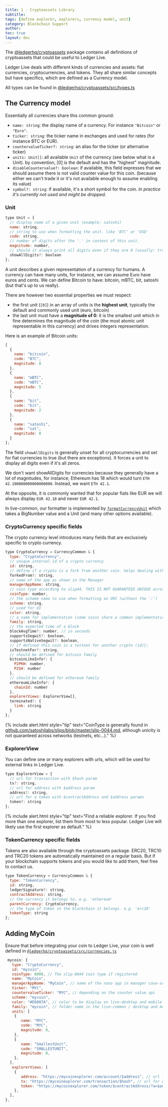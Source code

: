 ```yaml
---
title: 1 - Cryptoassets Library
subtitle:
tags: [define explorer, explorers, currency model, unit]
category: Blockchain Support
author:
toc: true
layout: doc
---
```


The [@ledgerhq/cryptoassets](https://github.com/LedgerHQ/ledgerjs/tree/master/packages/cryptoassets) package contains all definitions of cryptoassets that could be useful to Ledger Live.

Ledger Live deals with different kinds of currencies and assets: fiat currencies, cryptocurrencies, and tokens.
They all share similar concepts but have specifics, which are defined as a Currency model.

All types can be found in [@ledgerhq/cryptoassets/src/types.ts](https://github.com/LedgerHQ/ledgerjs/tree/master/packages/cryptoassets/src/types.ts)

## The Currency model

Essentially all currencies share this common ground:

- `name: string`: the display name of a currency. For instance `"Bitcoin"` or `"Euro"`.
- `ticker: string`: the ticker name in exchanges and used for rates (for instance BTC or EUR).
- `countervalueTicker?: string`: an alias for the ticker (or alternative ticker)
- `units: Unit[]`: all available `Unit` of the currency (see below what is a Unit). by convention, [0] is the default and has the "highest" magnitude.
- `disableCountervalue?: boolean`: if available, this field expresses that we should assume there is not valid counter value for this coin. (because either we can't trade it or it's not available enough to assume enabling its value)
- `symbol?: string`: if available, it's a short symbol for the coin. <i>In practice it's currently not used and might be dropped.</i>


### Unit

```js
type Unit = {
  // display name of a given unit (example: satoshi)
  name: string,
  // string to use when formatting the unit. like 'BTC' or 'USD'
  code: string,
  // number of digits after the '.' in context of this unit.
  magnitude: number,
  // should it always print all digits even if they are 0 (usually: true for fiats, false for cryptos)
  showAllDigits?: boolean
};
```

A unit describes a given representation of a currency for humans. A currency can have many units, for instance, we can assume Euro have euros and cents. We can define Bitcoin to have: bitcoin, mBTC, bit, satoshi (but that's up to us really).

There are however two essential properties we must respect:

- the first unit (`[0]`) in an array of units is the **highest unit**, typically the default and commonly used unit (euro, bitcoin)
- the last unit must have a **magnitude of 0**: it is the smallest unit which in fine determines the magnitude of the coin (the most atomic unit representable in this currency) and drives integers representation.

Here is an example of Bitcoin units:

```js
[
  {
    name: "bitcoin",
    code: "BTC",
    magnitude: 8
  },
  {
    name: "mBTC",
    code: "mBTC",
    magnitude: 5
  },
  {
    name: "bit",
    code: "bit",
    magnitude: 2
  },
  {
    name: "satoshi",
    code: "sat",
    magnitude: 0
  }
];
```

The field `showAllDigits` is generally unset for all cryptocurrencies and set for fiat currencies to true (but there are exceptions). It forces a unit to display all digits even if it's all zeros.

We don't want showAllDigits for currencies because they generally have a lot of magnitudes, for instance, Ethereum has 18 which would turn `ETH 42.100000000000000000`. Instead, we want `ETH 42.1`.

At the opposite, it is commonly wanted that for popular fiats like EUR we will always display `EUR 42.10` and never `EUR 42.1`.

In live-common, our formatter is implemented by [`formatCurrencyUnit`](https://github.com/LedgerHQ/ledger-live/tree/develop/libs/ledger-live-common/src/currencies/formatCurrencyUnit.js) which takes a BigNumber value and a Unit (and many other options available).

### CryptoCurrency specific fields

The crypto currency level introduces many fields that are exclusively specific to crypto currency.

```js
type CryptoCurrency = CurrencyCommon & {
  type: "CryptoCurrency",
  // unique internal id of a crypto currency
  id: string,
  // define if a crypto is a fork from another coin. helps dealing with split/unsplit
  forkedFrom?: string,
  // name of the app as shown in the Manager
  managerAppName: string,
  // coin type according to slip44. THIS IS NOT GUARANTEED UNIQUE across currencies (e.g testnets,..)
  coinType: number,
  // the scheme name to use when formatting an URI (without the ':')
  scheme: string,
  // used for UI
  color: string,
  // a name for implementation (some coins share a common implementation like bitcoin or ethereum) - corresponds to live-common family folder name
  family: string,
  // the expected time of a block
  blockAvgTime?: number, // in seconds
  supportsSegwit?: boolean,
  supportsNativeSegwit?: boolean,
  // if defined this coin is a testnet for another crypto (id)};
  isTestnetFor?: string,
  // should be defined for bitcoin family
  bitcoinLikeInfo?: {
    P2PKH: number,
    P2SH: number
  },
  // should be defined for ethereum family
  ethereumLikeInfo?: {
    chainId: number
  },
  explorerViews: ExplorerView[],
  terminated?: {
    link: string
  }
};
```
<!--  -->
{% include alert.html style="tip" text="CoinType is generally found in <a href='https://github.com/satoshilabs/slips/blob/master/slip-0044.md'>github.com/satoshilabs/slips/blob/master/slip-0044.md</a>, although unicity is not quaranteed across networks (testnets, etc...)." %}
<!--  -->

### ExplorerView

You can define one or many explorers with urls, which will be used for external links in Ledger Live.

```js
type ExplorerView = {
  // url for transaction with $hash param
  tx?: string,
  // url for address with $address param
  address?: string,
  // url for a token with $contractAddress and $address params
  token?: string
};
```

<!--  -->
{% include alert.html style="tip" text="Find a reliable explorer. If you find more than one explorer, list them from most to less popular. Ledger Live will likely use the first explorer as default." %}
<!--  -->

### TokenCurrency specific fields

Tokens are also available through the cryptoassets package. ERC20, TRC10 and TRC20 tokens are automatically maintained on a regular basis. But if your blockchain supports tokens and you would like to add them, feel free to contact us.

```js
type TokenCurrency = CurrencyCommon & {
  type: "TokenCurrency",
  id: string,
  ledgerSignature?: string,
  contractAddress: string,
  // the currency it belongs to. e.g. 'ethereum'
  parentCurrency: CryptoCurrency,
  // the type of token in the blockchain it belongs. e.g. 'erc20'
  tokenType: string
};
```

## Adding MyCoin

Ensure that before integrating your coin to Ledger Live, your coin is well defined in [`@ledgerhq/cryptoassets/src/currencies.js`](https://github.com/LedgerHQ/ledgerjs/blob/master/packages/cryptoassets/src/currencies.js)


```js
 mycoin: {
   type: "CryptoCurrency",
   id: "mycoin",
   coinType: 8008, // The slip-0044 coin type if registered
   name: "MyCoin",
   managerAppName: "MyCoin", // name of the nano app in manager case-sensitive
   ticker: "MYC",
   countervalueTicker: "MYC", // depending on the counter value api
   scheme: "mycoin",
   color: "#E6007A", // color to be display on live-desktop and mobile
   family: "mycoin", // folder name in the live-common / desktop and mobile
   units: [
    {
       name: "MYC",
       code: "MYC",
       magnitude: 8,
    },
    {
       name: "SmallestUnit",
       code: "SMALLESTUNIT",
       magnitude: 0,
    },
  ],
   explorerViews: [
    {
       address: "https://mycoinexplorer.com/account/$address", // url for exploring an address
       tx: "https://mycoinexplorer.com/transaction/$hash", // url for exploring a transaction
       token: "https://mycoinexplorer.com/token/$contractAddress/?a=$address", // url for exploring a token address
    },
  ],
},
```
